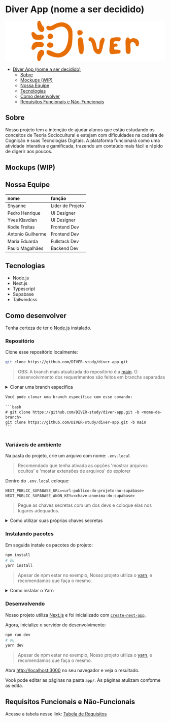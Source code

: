 # Diver App (nome a ser decidido)

![logo](/public/Logo.png)

<!--toc:start-->
- [Diver App (nome a ser decidido)](#diver-app-nome-a-ser-decidido)
  - [Sobre](#sobre)
  - [Mockups (WIP)](#mockups-wip)
  - [Nossa Equipe](#nossa-equipe)
  - [Tecnologias](#tecnologias)
  - [Como desenvolver](#como-desenvolver)
  - [Requisitos Funcionais e Não-Funcionais](#requisitos-funcionais-e-não-funcionais)
  <!--toc:end-->

## Sobre

Nosso projeto tem a intenção de ajudar alunos que estão estudando os conceitos de
Teoria Sociocultural e estejam com dificuldades na cadeira de Cognição e suas
Tecnologias Digitais. A plataforma funcionará como uma atividade interativa e
gamificada, trazendo um conteúdo mais fácil e rápido de digerir aos poucos.

## Mockups (WIP)

## Nossa Equipe

| nome              | função           |
| :---------------- | :--------------- |
| Shyanne           | Líder de Projeto |
| Pedro Henrique    | UI Designer      |
| Yves Klavdian     | UI Designer      |
| Kodie Freitas     | Frontend Dev     |
| Antonio Guilherme | Frontend Dev     |
| Maria Eduarda     | Fullstack Dev    |
| Paulo Magalhães   | Backend Dev      |

## Tecnologias

- Node.js
- Next.js
- Typescript
- Supabase
- Tailwindcss

## Como desenvolver

Tenha certeza de ter o [Node.js](https://nodejs.org/en/download) instalado.

### Repositório

Clone esse repositório localmente:

```bash
git clone https://github.com/DIVER-study/diver-app.git
```

> OBS: A branch mais atualizada do repositório é a [main](https://github.com/DIVER-study/diver-app/tree/main).
> O desenvolvimento dos requerimentos são feitos em branchs separadas

<details>
    <summary>Clonar uma branch específica<summary>

    Você pode clonar uma branch específica com esse comando:

    ```bash
    # git clone https://github.com/DIVER-study/diver-app.git -b <nome-da-branch>
    git clone https://github.com/DIVER-study/diver-app.git -b main
    ```
</details>

### Variáveis de ambiente

Na pasta do projeto, crie um arquivo com nome: `.env.local`

> Recomendado que tenha ativada as opções 'mostrar arquivos ocultos' e
> 'mostar extensões de arquivos' do explorer

Dentro do `.env.local` coloque:

```dotenv
NEXT_PUBLIC_SUPABASE_URL=<url-publico-do-projeto-no-supabase>
NEXT_PUBLIC_SUPABASE_ANON_KEY=<chave-anonima-do-supabase>
```

> Pegue as chaves secretas com um dos devs e coloque elas nos lugares adequados.

<details>
    <summary>Como utilizar suas próprias chaves secretas</summary>

Como o projeto ainda está em inicio de desenvolvimento ainda
é possível utilizar um projeto qualquer do Supabase

No site do [Supabase](https://supabase.com), faça ou entre em uma conta e crie um novo projeto.
Preencha todos os detalhes que o supabase pedir.

Com um novo projeto criado, na barra de naavegação clique em connect:
![barra de navegação do supabase com o nome de um projeto e um botão destacado nomeado 'connect'](/.github/assets/supanav.png)

Um novo popup aparecerar com novas opções.
Procure por App Frameworks, selecione as opções de NextJS e SupabaseJS
e suas chaves secretas estrão disponíveis.
![janela do supabase mostrando as chaves secretas de um projeto borradas](/.github/assets/supapopup.png)
</details>

### Instalando pacotes

Em seguida instale os pacotes do projeto:

```bash
npm install
# ou
yarn install
```

> Apesar de npm estar no exemplo,
> Nosso projeto utiliza o [yarn](https://yarnpkg.com/getting-started/install),
> e recomendamos que faça o mesmo.

<details>
  <summary>Como instalar o Yarn</summary>

  ```bash
  npm i -g yarn
  # ou se você estiver em uma distribuição linux,
  # utilize os pacotes da sua distribuição

  sudo corepack enable
  # no windows, abra o prompt de comando como admin

  # dentro da pasta do projeto
  yarn set version berry
  yarn install

  # e aguarde
  ```

</details>

### Desenvolvendo

Nosso projeto utiliza [Next.js](https://nextjs.org) e foi inicializado com [`create-next-app`](https://nextjs.org/docs/app/api-reference/cli/create-next-app).

Agora, inicialize o servidor de desenvolvimento:

```bash
npm run dev
# ou
yarn dev
```

> Apesar de npm estar no exemplo,
> Nosso projeto utiliza o [yarn](https://yarnpkg.com/getting-started/install),
> e recomendamos que faça o mesmo.

Abra [http://localhost:3000](http://localhost:3000) no seu navegador e veja o resultado.

Você pode editar as páginas na pasta `app/`. As páginas atulizam conforme as edita.

## Requisitos Funcionais e Não-Funcionais

Acesse a tabela nesse link: [Tabela de Requisitos](https://royal-deal-c64.notion.site/Tabela-de-requisitos-151da11da8b18085b76bcd3c85f80c29)
